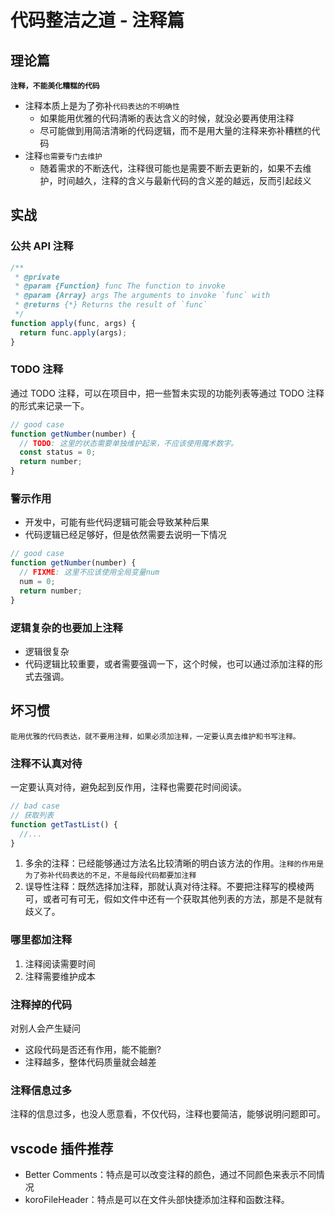 # 代码整洁之道 - 注释篇

## 理论篇

**`注释，不能美化糟糕的代码`**

- 注释本质上是为了弥补`代码表达的不明确性`
  - 如果能用优雅的代码清晰的表达含义的时候，就没必要再使用注释
  - 尽可能做到用简洁清晰的代码逻辑，而不是用大量的注释来弥补糟糕的代码
- 注释`也需要专门去维护`
  - 随着需求的不断迭代，注释很可能也是需要不断去更新的，如果不去维护，时间越久，注释的含义与最新代码的含义差的越远，反而引起歧义

## 实战

### 公共 API 注释

```js
/**
 * @private
 * @param {Function} func The function to invoke
 * @param {Array} args The arguments to invoke `func` with
 * @returns {*} Returns the result of `func`
 */
function apply(func, args) {
  return func.apply(args);
}
```

### TODO 注释

通过 TODO 注释，可以在项目中，把一些暂未实现的功能列表等通过 TODO 注释的形式来记录一下。

```js
// good case
function getNumber(number) {
  // TODO: 这里的状态需要单独维护起来，不应该使用魔术数字。
  const status = 0;
  return number;
}
```

### 警示作用

- 开发中，可能有些代码逻辑可能会导致某种后果
- 代码逻辑已经足够好，但是依然需要去说明一下情况

```js
// good case
function getNumber(number) {
  // FIXME: 这里不应该使用全局变量num
  num = 0;
  return number;
}
```

### 逻辑复杂的也要加上注释

- 逻辑很复杂
- 代码逻辑比较重要，或者需要强调一下，这个时候，也可以通过添加注释的形式去强调。

## 坏习惯

`能用优雅的代码表达，就不要用注释，如果必须加注释，一定要认真去维护和书写注释。`

### 注释不认真对待

一定要认真对待，避免起到反作用，注释也需要花时间阅读。

```js
// bad case
// 获取列表
function getTastList() {
  //...
}
```

1. 多余的注释：已经能够通过方法名比较清晰的明白该方法的作用。`注释的作用是为了弥补代码表达的不足，不是每段代码都要加注释`
2. 误导性注释：既然选择加注释，那就认真对待注释。不要把注释写的模棱两可，或者可有可无，假如文件中还有一个获取其他列表的方法，那是不是就有歧义了。

### 哪里都加注释

1. 注释阅读需要时间
2. 注释需要维护成本

### 注释掉的代码

对别人会产生疑问

- 这段代码是否还有作用，能不能删?
- 注释越多，整体代码质量就会越差

### 注释信息过多

注释的信息过多，也没人愿意看，不仅代码，注释也要简洁，能够说明问题即可。

## vscode 插件推荐

- Better Comments：特点是可以改变注释的颜色，通过不同颜色来表示不同情况
- koroFileHeader：特点是可以在文件头部快捷添加注释和函数注释。
